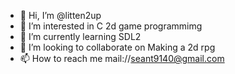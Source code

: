 - 👋 Hi, I’m @litten2up
- 👀 I’m interested in C 2d game programmimg
- 🌱 I’m currently learning SDL2
- 💞️ I’m looking to collaborate on Making a 2d rpg
- 📫 How to reach me mail://seant9140@gmail.com

<!---
litten2up/litten2up is a ✨ special ✨ repository because its `README.md` (this file) appears on your GitHub profile.
You can click the Preview link to take a look at your changes.
--->
